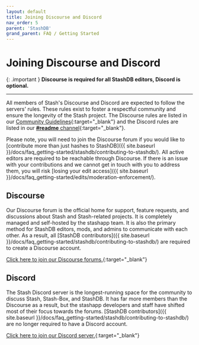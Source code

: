 ```yaml
---
layout: default
title: Joining Discourse and Discord
nav_order: 5
parent: 'StashDB'
grand_parent: FAQ / Getting Started
---
```


# Joining Discourse and Discord

{: .important }
**Discourse is required for all StashDB editors, Discord is optional.**

---

All members of Stash's Discourse and Discord are expected to follow the servers' rules. These rules exist to foster a respectful community and ensure the longevity of the Stash project. The Discourse rules are listed in our [Community Guidelines](https://discourse.stashapp.cc/guidelines){:target="_blank"} and the Discord rules are listed in our [**#readme** channel](https://discord.com/channels/559159668438728723/819802026988273674/1195527590304301177){:target="_blank"}.

Please note, you will need to join the Discourse forum if you would like to [contribute more than just hashes to StashDB]({{ site.baseurl }}/docs/faq_getting-started/stashdb/contributing-to-stashdb/). All active editors are required to be reachable through Discourse. If there is an issue with your contributions and we cannot get in touch with you to address them, you will risk [losing your edit access]({{ site.baseurl }}/docs/faq_getting-started/edits/moderation-enforcement/).

## Discourse

Our Discourse forum is the official home for support, feature requests, and discussions about Stash and Stash-related projects. It is completely managed and self-hosted by the stashapp team. It is also the primary method for StashDB editors, mods, and admins to communicate with each other. As a result, all [StashDB contributors]({{ site.baseurl }}/docs/faq_getting-started/stashdb/contributing-to-stashdb/) are required to create a Discourse account.

[Click here to join our Discourse forums.](https://discourse.stashapp.cc/signup){:target="_blank"}

## Discord

The Stash Discord server is the longest-running space for the community to discuss Stash, Stash-Box, and StashDB. It has far more members than the Discourse as a result, but the stashapp developers and staff have shifted most of their focus towards the forums. [StashDB contributors]({{ site.baseurl }}/docs/faq_getting-started/stashdb/contributing-to-stashdb/) are no longer required to have a Discord account.

[Click here to join our Discord server.](https://discord.gg/2TsNFKt){:target="_blank"}
